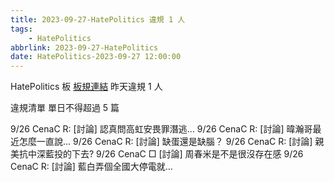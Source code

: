 ```yaml
---
title: 2023-09-27-HatePolitics 違規 1 人
tags:
    - HatePolitics
abbrlink: 2023-09-27-HatePolitics
date: HatePolitics-2023-09-27 12:00:00
---
```

HatePolitics 板 [板規連結](https://www.ptt.cc/bbs/HatePolitics/M.1617115262.A.D60.html)
昨天違規 1 人
<!-- more -->

違規清單
單日不得超過 5 篇

9/26 CenaC R: [討論] 認真問高虹安畏罪潛逃…
9/26 CenaC R: [討論] 暐瀚哥最近怎麼一直說…
9/26 CenaC R: [討論] 缺蛋還是缺腦？
9/26 CenaC R: [討論] 親美抗中深藍投的下去?
9/26 CenaC □ [討論] 周春米是不是很沒存在感
9/26 CenaC R: [討論] 藍白弄個全國大停電就…